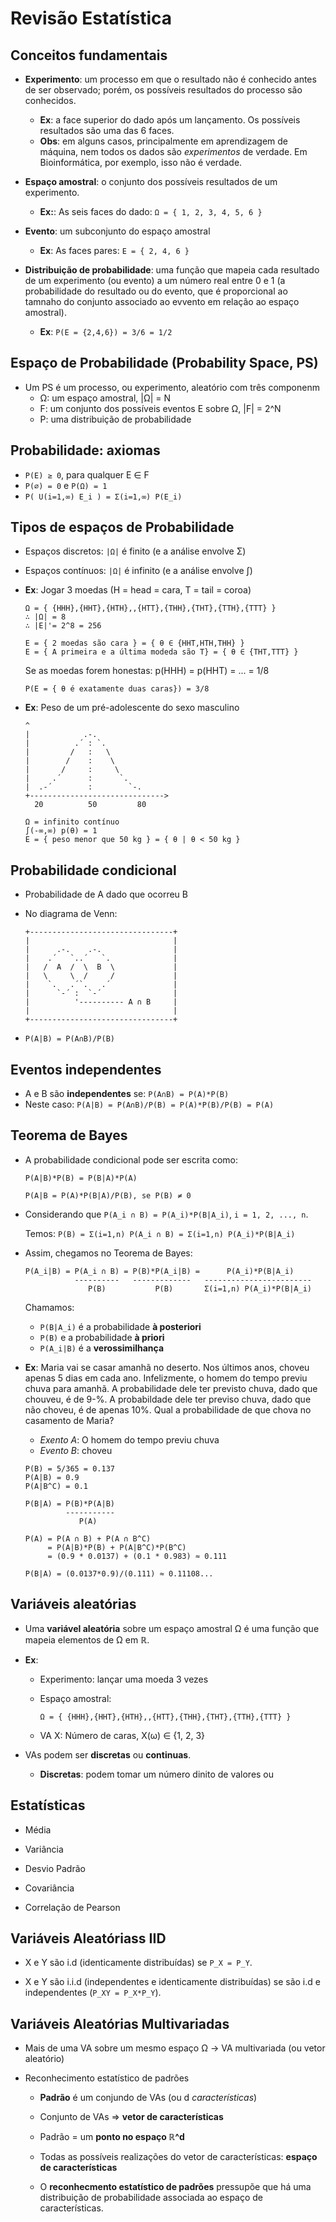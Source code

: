 Revisão Estatística
=====================

Conceitos fundamentais
-----------------------

- **Experimento**: um processo em que o resultado não é conhecido antes de
  ser observado; porém, os possíveis resultados do processo são conhecidos.
  - **Ex**: a face superior do dado após um lançamento. Os possíveis
    resultados são uma das 6 faces.
  - **Obs**: em alguns casos, principalmente em aprendizagem de máquina, nem
    todos os dados são *experimentos* de verdade. Em Bioinformática, por 
    exemplo, isso não é verdade.


- **Espaço amostral**: o conjunto dos possíveis resultados de um experimento.
  - **Ex:**: As seis faces do dado: `Ω = { 1, 2, 3, 4, 5, 6 }`


- **Evento**: um subconjunto do espaço amostral
  - **Ex**: As faces pares: `E = { 2, 4, 6 }`


- **Distribuição de probabilidade**: uma função que mapeia cada resultado de
  um experimento (ou evento) a um número real entre 0 e 1 (a probabilidade do
  resultado ou do evento, que é proporcional ao tamnaho do conjunto associado
  ao evvento em relação ao espaço amostral).
  - **Ex**: `P(E = {2,4,6}) = 3/6 = 1/2`

Espaço de Probabilidade (Probability Space, PS)
------------------------------------------------
  - Um PS é um processo, ou experimento, aleatório com três componenm
    - Ω: um espaço amostral, |Ω| = N
    - F: um conjunto dos possíveis eventos E sobre Ω, |F| = 2^N
    - P: uma distribuição de probabilidade

Probabilidade: axiomas
-----------------------

- `P(E) ≥ 0`, para qualquer E ∈ F
- `P(∅) = 0` e `P(Ω) = 1`
- `P( U(i=1,∞) E_i ) = Σ(i=1,∞) P(E_i)`

Tipos de espaços de Probabilidade
----------------------------------

- Espaços discretos: `|Ω|` é finito (e a análise envolve Σ)
- Espaços contínuos: `|Ω|` é infinito (e a análise envolve ∫)

- **Ex**: Jogar 3 moedas (H = head = cara, T = tail = coroa)

  ```
  Ω = { {HHH},{HHT},{HTH},,{HTT},{THH},{THT},{TTH},{TTT} }
  ∴ |Ω| = 8
  ∴ |E|'= 2^8 = 256
  
  E = { 2 moedas são cara } = { θ ∈ {HHT,HTH,THH} }
  E = { A primeira e a última modeda são T} = { θ ∈ {THT,TTT} }
  ```

  Se as moedas forem honestas: p(HHH) = p(HHT) = ... = 1/8
  ```
  P(E = { θ é exatamente duas caras}) = 3/8
  ```

- **Ex**: Peso de um pré-adolescente do sexo masculino
  ```
  ^
  |            .-.
  |          .´ : `.
  |         /   :   \
  |        /    :    \
  |       /     :     \
  |     .´      :      `.
  |  .-´        :        `-.
  +------------------------------>
    20          50         80
  ```
  
  ```
  Ω = infinito contínuo
  ∫(-∞,∞) p(θ) = 1
  E = { peso menor que 50 kg } = { θ | θ < 50 kg }
  ```

Probabilidade condicional
--------------------------

- Probabilidade de A dado que ocorreu B

- No diagrama de Venn:
  ```
  +--------------------------------+
  |                                |
  |      .-.    .-.                |
  |    .´   `..´   `.              |
  |   /  A  /  \  B  \             |
  |   \     \  /     /             |
  |    `.   .´`.   .´              |
  |      `-´ :  `-´                |
  |          '---------- A ∩ B     |
  |                                |
  +--------------------------------+
  ```

- `P(A|B) = P(A∩B)/P(B)`

Eventos independentes
----------------------
- A e B são **independentes** se: `P(A∩B) = P(A)*P(B)`
- Neste caso: `P(A|B) = P(A∩B)/P(B) = P(A)*P(B)/P(B) = P(A)`

Teorema de Bayes
-----------------

- A probabilidade condicional pode ser escrita como:
  ```
  P(A|B)*P(B) = P(B|A)*P(A)

  P(A|B = P(A)*P(B|A)/P(B), se P(B) ≠ 0
  ```


- Considerando que `P(A_i ∩ B) = P(A_i)*P(B|A_i)`, `i = 1, 2, ..., n`.

  Temos: `P(B) = Σ(i=1,n) P(A_i ∩ B) = Σ(i=1,n) P(A_i)*P(B|A_i)`


- Assim, chegamos no Teorema de Bayes:
  ```
  P(A_i|B) = P(A_i ∩ B) = P(B)*P(A_i|B) =      P(A_i)*P(B|A_i)
             ----------   -------------   ------------------------
                P(B)           P(B)       Σ(i=1,n) P(A_i)*P(B|A_i)
  ```

  Chamamos: 
  - `P(B|A_i)` é a probabilidade **à posteriori**
  - `P(B)` e a probabilidade **à priori**
  - `P(A_i|B)` é a **verossimilhança**


- **Ex**: Maria vai se casar amanhã no deserto. Nos últimos anos, choveu apenas
  5 dias em cada ano. Infelizmente, o homem do tempo previu chuva para amanhã. A
  probabilidade dele ter previsto chuva, dado que chouveu, é de 9-%. A
  probabildade dele ter previso chuva, dado que não choveu, é de apenas 10%.
  Qual a probabilidade de que chova no casamento de Maria?

  - *Exento A*: O homem do tempo previu chuva
  - *Evento B*: choveu

  ```
  P(B) = 5/365 = 0.137
  P(A|B) = 0.9
  P(A|B^C) = 0.1

  P(B|A) = P(B)*P(A|B)
           -----------
              P(A)

  P(A) = P(A ∩ B) + P(A ∩ B^C)
       = P(A|B)*P(B) + P(A|B^C)*P(B^C)
       = (0.9 * 0.0137) + (0.1 * 0.983) ≈ 0.111

  P(B|A) = (0.0137*0.9)/(0.111) ≈ 0.11108...
  ```

Variáveis aleatórias
---------------------

- Uma **variável aleatória** sobre um espaço amostral Ω é uma função que
  mapeia elementos de Ω em ℝ.


- **Ex**:
  - Experimento: lançar uma moeda 3 vezes
  - Espaço amostral:
    ```
    Ω = { {HHH},{HHT},{HTH},,{HTT},{THH},{THT},{TTH},{TTT} }
    ```

  - VA Χ: Número de caras, Χ(ω) ∈ {1, 2, 3}

- VAs podem ser **discretas** ou **continuas**.
  - **Discretas**: podem tomar um número dinito de valores ou 


Estatísticas
-------------

- Média

- Variância

- Desvio Padrão

- Covariância

- Correlação de Pearson


Variáveis Aleatóriass IID
--------------------------

- X e Y são i.d (identicamente distribuídas) se `P_X = P_Y`.

- X e Y são i.i.d (independentes e identicamente distribuídas) se são i.d
  e independentes (`P_XY = P_X*P_Y`).


Variáveis Aleatórias Multivariadas
-----------------------------------

- Mais de uma VA sobre um mesmo espaço Ω → VA multivariada
  (ou vetor aleatório)

- Reconhecimento estatístico de padrões
  - **Padrão** é um conjundo de VAs (ou d *características*)
  - Conjunto de VAs => **vetor de características**
  - Padrão = um **ponto no espaço ℝ^d**
  - Todas as possíveis realizações do vetor de características:
    **espaço de características**

  - O **reconhecmento estatístico de padrões** pressupõe que há uma
    distribuição de probabilidade associada ao espaço de características.

